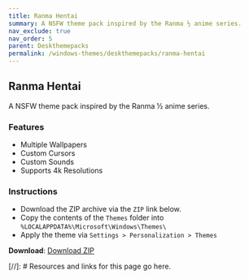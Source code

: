 ```yaml
---
title: Ranma Hentai
summary: A NSFW theme pack inspired by the Ranma ½ anime series.
nav_exclude: true
nav_order: 5
parent: Deskthemepacks
permalink: /windows-themes/deskthemepacks/ranma-hentai
---
```


## Ranma Hentai
A NSFW theme pack inspired by the Ranma ½ anime series.

### Features

- Multiple Wallpapers
- Custom Cursors
- Custom Sounds
- Supports 4k Resolutions

### Instructions

- Download the ZIP archive via the `ZIP` link below.
- Copy the contents of the `Themes` folder into `%LOCALAPPDATA%\Microsoft\Windows\Themes\`
- Apply the theme via `Settings > Personalization > Themes`

**Download**: [Download ZIP] 

<!-- ////////////////////////////////////////////////////////////////////////////////////////////////////////////////////// -->

[//]: # Resources and links for this page go here.

[Download ZIP]: https://gitlab.com/the-back-room/deskthemepacks/nsfw/ranma-hentai/-/archive/main/ranma-hentai-main.zip

<!-- ////////////////////////////////////////////////////////////////////////////////////////////////////////////////////// -->
